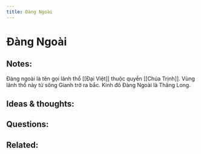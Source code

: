 ```yaml
---
title: Đàng Ngoài
---
```

# Đàng Ngoài

## Notes:
Đàng ngoài là tên gọi lãnh thổ [[Đại Việt]] thuộc quyền [[Chúa Trịnh]]. Vùng lãnh thổ này từ sông Gianh trở ra bắc. Kinh đô Đàng Ngoài là Thăng Long.

## Ideas & thoughts:


## Questions:

## Related:


